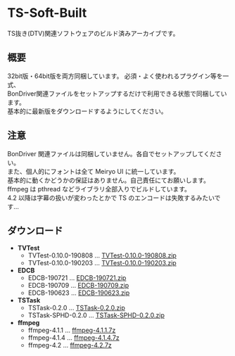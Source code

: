 # TS-Soft-Built
TS抜き(DTV)関連ソフトウェアのビルド済みアーカイブです。

## 概要
32bit版・64bit版を両方同梱しています。
必須・よく使われるプラグイン等を一式、  
BonDriver関連ファイルをセットアップするだけで利用できる状態で同梱しています。  
基本的に最新版をダウンロードするようにしてください。  

## 注意
BonDriver 関連ファイルは同梱していません。各自でセットアップしてください。  
また、個人的にフォントは全て Meiryo UI に統一しています。  
基本的に動くかどうかの保証はありません。自己責任にてお願いします。
ffmpeg は pthread などライブラリ全部入りでビルドしています。  
4.2 以降は字幕の扱いが変わったとかで TS のエンコードは失敗するみたいです…

## ダウンロード
 - **TVTest**
   - TVTest-0.10.0-190808 … [TVTest-0.10.0-190808.zip](https://github.com/tsukumijima/TS-Soft-Built/raw/master/TVTest-0.10.0-190808.zip)
   - TVTest-0.10.0-190203 … [TVTest-0.10.0-190203.zip](https://github.com/tsukumijima/TS-Soft-Built/raw/master/TVTest-0.10.0-190203.zip)
 - **EDCB**
   - EDCB-190721 … [EDCB-190721.zip](https://github.com/tsukumijima/TS-Soft-Built/raw/master/EDCB-190721.zip)
   - EDCB-190709 … [EDCB-190709.zip](https://github.com/tsukumijima/TS-Soft-Built/raw/master/EDCB-190709.zip)
   - EDCB-190623 … [EDCB-190623.zip](https://github.com/tsukumijima/TS-Soft-Built/raw/master/EDCB-190623.zip)
 - **TSTask**
   - TSTask-0.2.0 … [TSTask-0.2.0.zip](https://github.com/tsukumijima/TS-Soft-Built/raw/master/TSTask-0.2.0.zip)
   - TSTask-SPHD-0.2.0 … [TSTask-SPHD-0.2.0.zip](https://github.com/tsukumijima/TS-Soft-Built/raw/master/TSTask-SPHD-0.2.0.zip)
 - **ffmpeg**
   - ffmpeg-4.1.1 … [ffmpeg-4.1.1.7z](https://github.com/tsukumijima/TS-Soft-Built/raw/master/ffmpeg-4.1.1.7z)
   - ffmpeg-4.1.4 … [ffmpeg-4.1.4.7z](https://github.com/tsukumijima/TS-Soft-Built/raw/master/ffmpeg-4.1.4.7z)
   - ffmpeg-4.2 … [ffmpeg-4.2.7z](https://github.com/tsukumijima/TS-Soft-Built/raw/master/ffmpeg-4.2.7z)

